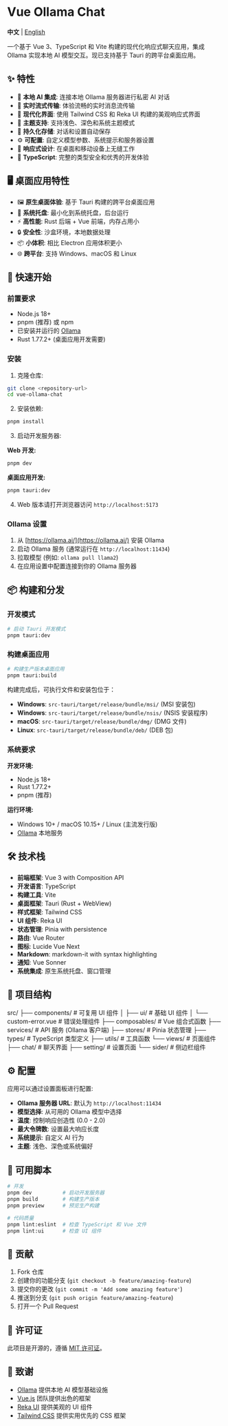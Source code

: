 # Vue Ollama Chat

**中文** | [English](./README.md)

一个基于 Vue 3、TypeScript 和 Vite 构建的现代化响应式聊天应用，集成 Ollama 实现本地 AI 模型交互。现已支持基于 Tauri 的跨平台桌面应用。

## ✨ 特性

- 🤖 **本地 AI 集成**: 连接本地 Ollama 服务器进行私密 AI 对话
- 💬 **实时流式传输**: 体验流畅的实时消息流传输
- 🎨 **现代化界面**: 使用 Tailwind CSS 和 Reka UI 构建的美观响应式界面
- 🌙 **主题支持**: 支持浅色、深色和系统主题模式
- 💾 **持久化存储**: 对话和设置自动保存
- ⚙️ **可配置**: 自定义模型参数、系统提示和服务器设置
- 📱 **响应式设计**: 在桌面和移动设备上无缝工作
- 🔧 **TypeScript**: 完整的类型安全和优秀的开发体验

## 🖥️ 桌面应用特性

- 🖼️ **原生桌面体验**: 基于 Tauri 构建的跨平台桌面应用
- 🔔 **系统托盘**: 最小化到系统托盘，后台运行
- ⚡ **高性能**: Rust 后端 + Vue 前端，内存占用小
- 🔒 **安全性**: 沙盒环境，本地数据处理
- 📦 **小体积**: 相比 Electron 应用体积更小
- 🌐 **跨平台**: 支持 Windows、macOS 和 Linux

## 🚀 快速开始

### 前置要求

- Node.js 18+ 
- pnpm (推荐) 或 npm
- 已安装并运行的 [Ollama](https://ollama.ai/)
- Rust 1.77.2+ (桌面应用开发需要)

### 安装

1. 克隆仓库:
```bash
git clone <repository-url>
cd vue-ollama-chat
```

2. 安装依赖:
```bash
pnpm install
```

3. 启动开发服务器:

**Web 开发:**
```bash
pnpm dev
```

**桌面应用开发:**
```bash
pnpm tauri:dev
```

4. Web 版本请打开浏览器访问 `http://localhost:5173`

### Ollama 设置

1. 从 [https://ollama.ai/](https://ollama.ai/) 安装 Ollama
2. 启动 Ollama 服务 (通常运行在 `http://localhost:11434`)
3. 拉取模型 (例如: `ollama pull llama2`)
4. 在应用设置中配置连接到你的 Ollama 服务器

## 📦 构建和分发

### 开发模式
```bash
# 启动 Tauri 开发模式
pnpm tauri:dev
```

### 构建桌面应用
```bash
# 构建生产版本桌面应用
pnpm tauri:build
```

构建完成后，可执行文件和安装包位于：
- **Windows**: `src-tauri/target/release/bundle/msi/` (MSI 安装包)
- **Windows**: `src-tauri/target/release/bundle/nsis/` (NSIS 安装程序)
- **macOS**: `src-tauri/target/release/bundle/dmg/` (DMG 文件)
- **Linux**: `src-tauri/target/release/bundle/deb/` (DEB 包)

### 系统要求

**开发环境:**
- Node.js 18+
- Rust 1.77.2+
- pnpm (推荐)

**运行环境:**
- Windows 10+ / macOS 10.15+ / Linux (主流发行版)
- [Ollama](https://ollama.ai/) 本地服务

## 🛠️ 技术栈

- **前端框架**: Vue 3 with Composition API
- **开发语言**: TypeScript
- **构建工具**: Vite
- **桌面框架**: Tauri (Rust + WebView)
- **样式框架**: Tailwind CSS
- **UI 组件**: Reka UI
- **状态管理**: Pinia with persistence
- **路由**: Vue Router
- **图标**: Lucide Vue Next
- **Markdown**: markdown-it with syntax highlighting
- **通知**: Vue Sonner
- **系统集成**: 原生系统托盘、窗口管理

## 📁 项目结构

src/
├── components/          # 可复用 UI 组件
│   ├── ui/             # 基础 UI 组件
│   └── custom-error.vue # 错误处理组件
├── composables/        # Vue 组合式函数
├── services/           # API 服务 (Ollama 客户端)
├── stores/             # Pinia 状态管理
├── types/              # TypeScript 类型定义
├── utils/              # 工具函数
└── views/              # 页面组件
├── chat/           # 聊天界面
├── setting/        # 设置页面
└── sider/          # 侧边栏组件


## ⚙️ 配置

应用可以通过设置面板进行配置:

- **Ollama 服务器 URL**: 默认为 `http://localhost:11434`
- **模型选择**: 从可用的 Ollama 模型中选择
- **温度**: 控制响应创造性 (0.0 - 2.0)
- **最大令牌数**: 设置最大响应长度
- **系统提示**: 自定义 AI 行为
- **主题**: 浅色、深色或系统偏好

## 🔧 可用脚本

```bash
# 开发
pnpm dev          # 启动开发服务器
pnpm build        # 构建生产版本
pnpm preview      # 预览生产构建

# 代码质量
pnpm lint:eslint  # 检查 TypeScript 和 Vue 文件
pnpm lint:ui      # 检查 UI 组件
```

## 🤝 贡献

1. Fork 仓库
2. 创建你的功能分支 (`git checkout -b feature/amazing-feature`)
3. 提交你的更改 (`git commit -m 'Add some amazing feature'`)
4. 推送到分支 (`git push origin feature/amazing-feature`)
5. 打开一个 Pull Request

## 📄 许可证

此项目是开源的，遵循 [MIT 许可证](LICENSE)。

## 🙏 致谢

- [Ollama](https://ollama.ai/) 提供本地 AI 模型基础设施
- [Vue.js](https://vuejs.org/) 团队提供出色的框架
- [Reka UI](https://reka-ui.com/) 提供美观的 UI 组件
- [Tailwind CSS](https://tailwindcss.com/) 提供实用优先的 CSS 框架